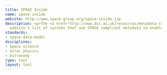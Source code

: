 ```yaml
---
title: SPASE Inside
name: spase-inside
website: http://www.spase-group.org/spase-inside.jsp
description: <p>The <a href="http://www.dcc.ac.uk/resources/metadata-standards/spase-data-model">SPASE</a>
  website's list of systems that use SPASE compliant metadata to enable search services.</p>
standards:
- spase-data-model
disciplines:
- Space science
- Solar physics
- Astronomy
type: tool
layout: tool
---
```


